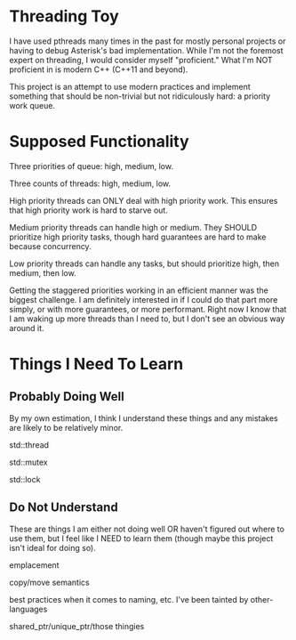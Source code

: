 # Threading Toy

I have used pthreads many times in the past for mostly personal projects or
having to debug Asterisk's bad implementation. While I'm not the foremost
expert on threading, I would consider myself "proficient." What I'm NOT
proficient in is modern C++ (C++11 and beyond).

This project is an attempt to use modern practices and implement something that
should be non-trivial but not ridiculously hard: a priority work queue.

# Supposed Functionality

Three priorities of queue: high, medium, low.

Three counts of threads: high, medium, low.

High priority threads can ONLY deal with high priority work. This ensures that
high priority work is hard to starve out.

Medium priority threads can handle high or medium. They SHOULD prioritize high
priority tasks, though hard guarantees are hard to make because concurrency.

Low priority threads can handle any tasks, but should prioritize high, then
medium, then low.

Getting the staggered priorities working in an efficient manner was the biggest
challenge. I am definitely interested in if I could do that part more simply,
or with more guarantees, or more performant. Right now I know that I am waking
up more threads than I need to, but I don't see an obvious way around it.

# Things I Need To Learn

## Probably Doing Well

By my own estimation, I think I understand these things and any mistakes are
likely to be relatively minor.

std::thread

std::mutex

std::lock

## Do Not Understand

These are things I am either not doing well OR haven't figured out where to use
them, but I feel like I NEED to learn them (though maybe this project isn't
ideal for doing so).

emplacement

copy/move semantics

best practices when it comes to naming, etc. I've been tainted by other-languages

shared_ptr/unique_ptr/those thingies
